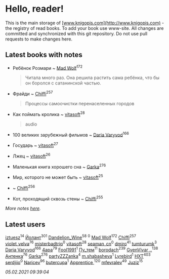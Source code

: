# Hello, reader!
This is the main storage of [www.knigopis.com](http://www.knigopis.com) - the registry of read books.
To add your book use www-site. All changes are committed and synchronized with this git repository.
Do not use pull requests to make changes here.


## Latest books with notes
* Ребёнок Розмари ~ [Mad Wolf](users/947/94738840-vkontakte)<sup>172</sup>
    > Читала много раз. Она решила растить сама ребёнка, что бы он боролся с сатанинской частью.

* Фрайди ~ [Chiffi](users/105/105831994080785626680-google)<sup>257</sup>
    > Процессы самоочистки перенаселенных городов

* Как поймать кролика ~ [vitasoft](users/474/47446642-vkontakte)<sup>28</sup>
    > audio

* 100 великих зарубежный фильмов ~ [Daria Varyvod](users/829/829893410524253-facebook)<sup>166</sup>

* Государь ~ [vitasoft](users/474/47446642-vkontakte)<sup>27</sup>

* Лжец ~ [vitasoft](users/474/47446642-vkontakte)<sup>26</sup>

* Маленькая книга хорошего сна ~ [Garka](users/115/115753719718250012620-google)<sup>276</sup>

* Мир, которого не может быть ~ [vitasoft](users/474/47446642-vkontakte)<sup>25</sup>

*  ~ [Chiffi](users/105/105831994080785626680-google)<sup>256</sup>

* Кот, проходящий сквозь стены ~ [Chiffi](users/105/105831994080785626680-google)<sup>255</sup>


_More notes [here](latest_books_with_notes.md)._


## Latest users
[iztuesz](users/100/100877468102766148730-googleplus)<sup>14</sup> 
[Йолант](users/104/104690883692185089260-google)<sup>301</sup> 
[Dandelion_Wine](users/586/58602788-vkontakte)<sup>58</sup> 
[](users/100/100877468102766148730-google)<sup>0</sup> 
[Mad Wolf](users/947/94738840-vkontakte)<sup>172</sup> 
[Chiffi](users/105/105831994080785626680-google)<sup>257</sup> 
[violet_velva](users/116/116961712580551399099-google)<sup>76</sup> 
[misterbadtrip](users/468/468008034-vkontakte)<sup>0</sup> 
[vitasoft](users/474/47446642-vkontakte)<sup>28</sup> 
[seaman_cn](users/999/9991c551628d9e48f51d07b4f9266d2f-livejournal)<sup>0</sup> 
[dmiro](users/571/5714115-vkontakte)<sup>41</sup> 
[tumturumk](users/135/135685382-vkontakte)<sup>3</sup> 
[Daria Varyvod](users/829/829893410524253-facebook)<sup>166</sup> 
[4apa](users/117/117392596378069249667-google)<sup>79</sup> 
[Fool1991](users/178/178903487-vkontakte)<sup>1</sup> 
[Пу_тем](users/344/3448154788585127-facebook)<sup>11</sup> 
[borodach](users/157/15706320-vkontakte)<sup>239</sup> 
[GvenVivar ..](users/158/158266434925901-facebook)<sup>138</sup> 
[Антенка](users/118/118158645037334943900-google)<sup>76</sup> 
[Garka](users/115/115753719718250012620-google)<sup>276</sup> 
[partyZZZanka](users/931/9315852-vkontakte)<sup>4</sup> 
[m.shabasheva](users/205/205788234-yandex)<sup>1</sup> 
[Lyrebird](users/104/104693265648747604929-google)<sup>1</sup> 
[HXT](users/100/100002563462782-facebook)<sup>403</sup> 
[serdjiio](users/381/381860300-vkontakte)<sup>0</sup> 
[Naricev](users/107/107090515204537133928-google)<sup>96</sup> 
[butercupa](users/193/193697993-vkontakte)<sup>1</sup> 
[Apprentice ](users/528/52821952-vkontakte)<sup>120</sup> 
[mfevralev](users/140/140966150-vkontakte)<sup>49</sup> 
[Juziz](users/396/396008489-vkontakte)<sup>15</sup> 


_05.02.2021 09:39:04_
